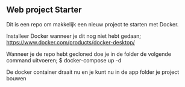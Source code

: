 <h2>Web project Starter</h2>
Dit is een repo om makkelijk een nieuw project te starten met Docker.

Installeer Docker wanneer je dit nog niet hebt gedaan; https://www.docker.com/products/docker-desktop/

Wanneer je de repo hebt gecloned doe je in de folder de volgende command uitvoeren; $ docker-compose up -d

De docker container draait nu en je kunt nu in de app folder je project bouwen
